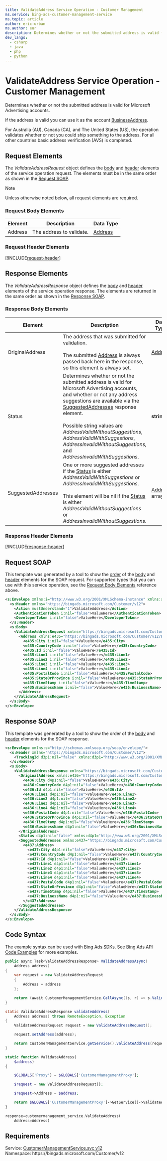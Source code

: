 ```yaml
---
title: ValidateAddress Service Operation - Customer Management
ms.service: bing-ads-customer-management-service
ms.topic: article
author: eric-urban
ms.author: eur
description: Determines whether or not the submitted address is valid for Microsoft Advertising accounts.
dev_langs: 
  - csharp
  - java
  - php
  - python
---
```

# ValidateAddress Service Operation - Customer Management
Determines whether or not the submitted address is valid for Microsoft Advertising accounts. 

If the address is valid you can use it as the account [BusinessAddress](advertiseraccount.md#businessaddress). 

For Australia (AU), Canada (CA), and The United States (US), the operation validates whether or not you could ship something to the address. For all other countries basic address verification (AVS) is completed. 

## <a name="request"></a>Request Elements
The *ValidateAddressRequest* object defines the [body](#request-body) and [header](#request-header) elements of the service operation request. The elements must be in the same order as shown in the [Request SOAP](#request-soap). 

> [!NOTE]
> Unless otherwise noted below, all request elements are required.

### <a name="request-body"></a>Request Body Elements

|Element|Description|Data Type|
|-----------|---------------|-------------|
|<a name="address"></a>Address|The address to validate.|[Address](address.md)|

### <a name="request-header"></a>Request Header Elements
[!INCLUDE[request-header](./includes/request-header.md)]

## <a name="response"></a>Response Elements
The *ValidateAddressResponse* object defines the [body](#response-body) and [header](#response-header) elements of the service operation response. The elements are returned in the same order as shown in the [Response SOAP](#response-soap).

### <a name="response-body"></a>Response Body Elements

|Element|Description|Data Type|
|-----------|---------------|-------------|
|<a name="originaladdress"></a>OriginalAddress|The address that was submitted for validation.<br/><br/>The submitted [Address](#address) is always passed back here in the response, so this element is always set.|[Address](address.md)|
|<a name="status"></a>Status|Determines whether or not the submitted address is valid for Microsoft Advertising accounts, and whether or not any address suggestions are available via the [SuggestedAddresses](#suggestedaddresses) response element.<br/><br/>Possible string values are *AddressValidWithoutSuggestions*, *AddressValidWithSuggestions*, *AddressInvalidWithoutSuggestions*, and *AddressInvalidWithSuggestions*.|**string**|
|<a name="suggestedaddresses"></a>SuggestedAddresses|One or more suggested addresses if the [Status](#status) is either *AddressValidWithSuggestions* or *AddressInvalidWithSuggestions*.<br/><br/>This element will be nil if the [Status](#status) is either *AddressValidWithoutSuggestions* or *AddressInvalidWithoutSuggestions*.|[Address](address.md) array|

### <a name="response-header"></a>Response Header Elements
[!INCLUDE[response-header](./includes/response-header.md)]

## <a name="request-soap"></a>Request SOAP
This template was generated by a tool to show the [order](../guides/services-protocol.md#element-order) of the [body](#request-body) and [header](#request-header) elements for the SOAP request. For supported types that you can use with this service operation, see the [Request Body Elements](#request-header) reference above.

```xml
<s:Envelope xmlns:i="http://www.w3.org/2001/XMLSchema-instance" xmlns:s="http://schemas.xmlsoap.org/soap/envelope/">
  <s:Header xmlns="https://bingads.microsoft.com/Customer/v12">
    <Action mustUnderstand="1">ValidateAddress</Action>
    <AuthenticationToken i:nil="false">ValueHere</AuthenticationToken>
    <DeveloperToken i:nil="false">ValueHere</DeveloperToken>
  </s:Header>
  <s:Body>
    <ValidateAddressRequest xmlns="https://bingads.microsoft.com/Customer/v12">
      <Address xmlns:e435="https://bingads.microsoft.com/Customer/v12/Entities" i:nil="false">
        <e435:City i:nil="false">ValueHere</e435:City>
        <e435:CountryCode i:nil="false">ValueHere</e435:CountryCode>
        <e435:Id i:nil="false">ValueHere</e435:Id>
        <e435:Line1 i:nil="false">ValueHere</e435:Line1>
        <e435:Line2 i:nil="false">ValueHere</e435:Line2>
        <e435:Line3 i:nil="false">ValueHere</e435:Line3>
        <e435:Line4 i:nil="false">ValueHere</e435:Line4>
        <e435:PostalCode i:nil="false">ValueHere</e435:PostalCode>
        <e435:StateOrProvince i:nil="false">ValueHere</e435:StateOrProvince>
        <e435:TimeStamp i:nil="false">ValueHere</e435:TimeStamp>
        <e435:BusinessName i:nil="false">ValueHere</e435:BusinessName>
      </Address>
    </ValidateAddressRequest>
  </s:Body>
</s:Envelope>
```

## <a name="response-soap"></a>Response SOAP
This template was generated by a tool to show the order of the [body](#response-body) and [header](#response-header) elements for the SOAP response.

```xml
<s:Envelope xmlns:s="http://schemas.xmlsoap.org/soap/envelope/">
  <s:Header xmlns="https://bingads.microsoft.com/Customer/v12">
    <TrackingId d3p1:nil="false" xmlns:d3p1="http://www.w3.org/2001/XMLSchema-instance">ValueHere</TrackingId>
  </s:Header>
  <s:Body>
    <ValidateAddressResponse xmlns="https://bingads.microsoft.com/Customer/v12">
      <OriginalAddress xmlns:e436="https://bingads.microsoft.com/Customer/v12/Entities" d4p1:nil="false" xmlns:d4p1="http://www.w3.org/2001/XMLSchema-instance">
        <e436:City d4p1:nil="false">ValueHere</e436:City>
        <e436:CountryCode d4p1:nil="false">ValueHere</e436:CountryCode>
        <e436:Id d4p1:nil="false">ValueHere</e436:Id>
        <e436:Line1 d4p1:nil="false">ValueHere</e436:Line1>
        <e436:Line2 d4p1:nil="false">ValueHere</e436:Line2>
        <e436:Line3 d4p1:nil="false">ValueHere</e436:Line3>
        <e436:Line4 d4p1:nil="false">ValueHere</e436:Line4>
        <e436:PostalCode d4p1:nil="false">ValueHere</e436:PostalCode>
        <e436:StateOrProvince d4p1:nil="false">ValueHere</e436:StateOrProvince>
        <e436:TimeStamp d4p1:nil="false">ValueHere</e436:TimeStamp>
        <e436:BusinessName d4p1:nil="false">ValueHere</e436:BusinessName>
      </OriginalAddress>
      <Status d4p1:nil="false" xmlns:d4p1="http://www.w3.org/2001/XMLSchema-instance">ValueHere</Status>
      <SuggestedAddresses xmlns:e437="https://bingads.microsoft.com/Customer/v12/Entities" d4p1:nil="false" xmlns:d4p1="http://www.w3.org/2001/XMLSchema-instance">
        <e437:Address>
          <e437:City d4p1:nil="false">ValueHere</e437:City>
          <e437:CountryCode d4p1:nil="false">ValueHere</e437:CountryCode>
          <e437:Id d4p1:nil="false">ValueHere</e437:Id>
          <e437:Line1 d4p1:nil="false">ValueHere</e437:Line1>
          <e437:Line2 d4p1:nil="false">ValueHere</e437:Line2>
          <e437:Line3 d4p1:nil="false">ValueHere</e437:Line3>
          <e437:Line4 d4p1:nil="false">ValueHere</e437:Line4>
          <e437:PostalCode d4p1:nil="false">ValueHere</e437:PostalCode>
          <e437:StateOrProvince d4p1:nil="false">ValueHere</e437:StateOrProvince>
          <e437:TimeStamp d4p1:nil="false">ValueHere</e437:TimeStamp>
          <e437:BusinessName d4p1:nil="false">ValueHere</e437:BusinessName>
        </e437:Address>
      </SuggestedAddresses>
    </ValidateAddressResponse>
  </s:Body>
</s:Envelope>
```

## <a name="example"></a>Code Syntax
The example syntax can be used with [Bing Ads SDKs](../guides/client-libraries.md). See [Bing Ads API Code Examples](../guides/code-examples.md) for more examples.
```csharp
public async Task<ValidateAddressResponse> ValidateAddressAsync(
	Address address)
{
	var request = new ValidateAddressRequest
	{
		Address = address
	};

	return (await CustomerManagementService.CallAsync((s, r) => s.ValidateAddressAsync(r), request));
}
```
```java
static ValidateAddressResponse validateAddress(
	Address address) throws RemoteException, Exception
{
	ValidateAddressRequest request = new ValidateAddressRequest();

	request.setAddress(address);

	return CustomerManagementService.getService().validateAddress(request);
}
```
```php
static function ValidateAddress(
	$address)
{

	$GLOBALS['Proxy'] = $GLOBALS['CustomerManagementProxy'];

	$request = new ValidateAddressRequest();

	$request->Address = $address;

	return $GLOBALS['CustomerManagementProxy']->GetService()->ValidateAddress($request);
}
```
```python
response=customermanagement_service.ValidateAddress(
	Address=Address)
```

## Requirements
Service: [CustomerManagementService.svc v12](https://clientcenter.api.bingads.microsoft.com/Api/CustomerManagement/v12/CustomerManagementService.svc)  
Namespace: https\://bingads.microsoft.com/Customer/v12  

